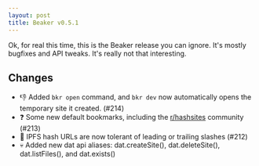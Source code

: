 ```yaml
---
layout: post
title: Beaker v0.5.1
---
```


Ok, for real this time, this is the Beaker release you can ignore. It's mostly bugfixes and API tweaks. It's really not that interesting.

## Changes
- 👎  Added `bkr open` command, and `bkr dev` now automatically opens the temporary site it created. (#214)
- ❓ Some new default bookmarks, including the [r/hashsites](https://www.reddit.com/r/hashsites/) community (#213)
- 💩  IPFS hash URLs are now tolerant of leading or trailing slashes (#212)
- 💀  Added new dat api aliases: dat.createSite(), dat.deleteSite(), dat.listFiles(), and dat.exists()